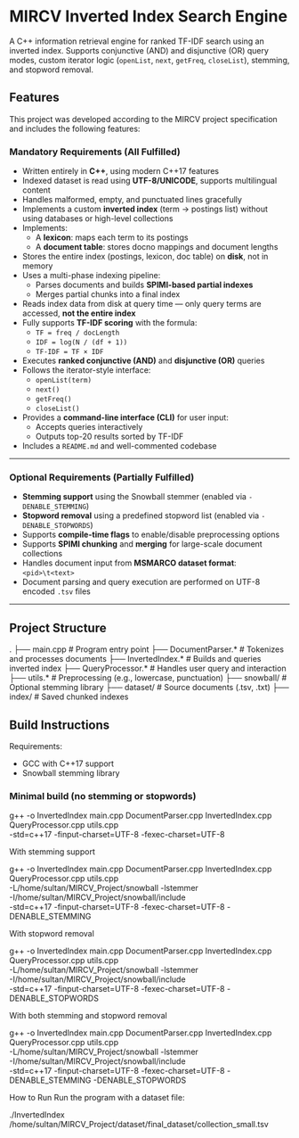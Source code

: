 # MIRCV Inverted Index Search Engine

A C++ information retrieval engine for ranked TF-IDF search using an inverted index. Supports conjunctive (AND) and disjunctive (OR) query modes, custom iterator logic (`openList`, `next`, `getFreq`, `closeList`), stemming, and stopword removal.

## Features

This project was developed according to the MIRCV project specification and includes the following features:

### Mandatory Requirements (All Fulfilled)

- Written entirely in **C++**, using modern C++17 features
- Indexed dataset is read using **UTF-8/UNICODE**, supports multilingual content
- Handles malformed, empty, and punctuated lines gracefully
- Implements a custom **inverted index** (term → postings list) without using databases or high-level collections
- Implements:
  - A **lexicon**: maps each term to its postings
  - A **document table**: stores docno mappings and document lengths
- Stores the entire index (postings, lexicon, doc table) on **disk**, not in memory
- Uses a multi-phase indexing pipeline:
  - Parses documents and builds **SPIMI-based partial indexes**
  - Merges partial chunks into a final index
- Reads index data from disk at query time — only query terms are accessed, **not the entire index**
- Fully supports **TF-IDF scoring** with the formula:
  - `TF = freq / docLength`
  - `IDF = log(N / (df + 1))`
  - `TF-IDF = TF × IDF`
- Executes **ranked conjunctive (AND)** and **disjunctive (OR)** queries
- Follows the iterator-style interface:
  - `openList(term)`
  - `next()`
  - `getFreq()`
  - `closeList()`
- Provides a **command-line interface (CLI)** for user input:
  - Accepts queries interactively
  - Outputs top-20 results sorted by TF-IDF
- Includes a `README.md` and well-commented codebase

---

### Optional Requirements (Partially Fulfilled)

- **Stemming support** using the Snowball stemmer (enabled via `-DENABLE_STEMMING`)
- **Stopword removal** using a predefined stopword list (enabled via `-DENABLE_STOPWORDS`)
- Supports **compile-time flags** to enable/disable preprocessing options
- Supports **SPIMI chunking** and **merging** for large-scale document collections
- Handles document input from **MSMARCO dataset format**: `<pid>\t<text>`
- Document parsing and query execution are performed on UTF-8 encoded `.tsv` files

---

## Project Structure

. ├── main.cpp # Program entry point ├── DocumentParser.* # Tokenizes and processes documents ├── InvertedIndex.* # Builds and queries inverted index ├── QueryProcessor.* # Handles user query and interaction ├── utils.* # Preprocessing (e.g., lowercase, punctuation) ├── snowball/ # Optional stemming library ├── dataset/ # Source documents (.tsv, .txt) ├── index/ # Saved chunked indexes


## Build Instructions

Requirements:
- GCC with C++17 support
- Snowball stemming library

### Minimal build (no stemming or stopwords)


g++ -o InvertedIndex main.cpp DocumentParser.cpp InvertedIndex.cpp QueryProcessor.cpp utils.cpp \
    -std=c++17 -finput-charset=UTF-8 -fexec-charset=UTF-8
    
With stemming support

g++ -o InvertedIndex main.cpp DocumentParser.cpp InvertedIndex.cpp QueryProcessor.cpp utils.cpp \
    -L/home/sultan/MIRCV_Project/snowball -lstemmer \
    -I/home/sultan/MIRCV_Project/snowball/include \
    -std=c++17 -finput-charset=UTF-8 -fexec-charset=UTF-8 -DENABLE_STEMMING
    
With stopword removal

g++ -o InvertedIndex main.cpp DocumentParser.cpp InvertedIndex.cpp QueryProcessor.cpp utils.cpp \
    -L/home/sultan/MIRCV_Project/snowball -lstemmer \
    -I/home/sultan/MIRCV_Project/snowball/include \
    -std=c++17 -finput-charset=UTF-8 -fexec-charset=UTF-8 -DENABLE_STOPWORDS
    
With both stemming and stopword removal

g++ -o InvertedIndex main.cpp DocumentParser.cpp InvertedIndex.cpp QueryProcessor.cpp utils.cpp \
    -L/home/sultan/MIRCV_Project/snowball -lstemmer \
    -I/home/sultan/MIRCV_Project/snowball/include \
    -std=c++17 -finput-charset=UTF-8 -fexec-charset=UTF-8 -DENABLE_STEMMING -DENABLE_STOPWORDS
    
How to Run
Run the program with a dataset file:

./InvertedIndex /home/sultan/MIRCV_Project/dataset/final_dataset/collection_small.tsv
